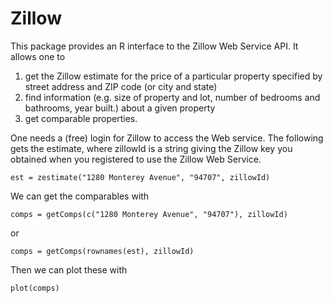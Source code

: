 # Zillow

This package provides an R interface to the Zillow Web Service API. It allows one to 

1. get the Zillow estimate for the price of a particular property specified by street address and ZIP code (or city and state)
2. find information (e.g. size of property and lot, number of bedrooms and bathrooms, year built.) about a given property
3. get comparable properties.

One needs a (free) login for Zillow to access the Web service.
The following gets the estimate, where zillowId is a string 
giving the Zillow key you obtained when you registered to use the Zillow Web Service.

    est = zestimate("1280 Monterey Avenue", "94707", zillowId)

We can get the comparables with

    comps = getComps(c("1280 Monterey Avenue", "94707"), zillowId)
    
or

    comps = getComps(rownames(est), zillowId)
    
Then we can plot these with
 
    plot(comps)
